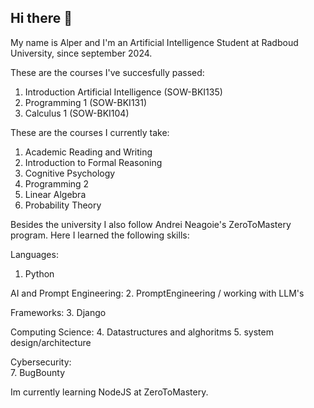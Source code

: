 ## Hi there 👋

My name is Alper and I'm an Artificial Intelligence Student at Radboud University, since september 2024. 

These are the courses I've succesfully passed:
  1. Introduction Artificial Intelligence (SOW-BKI135)
  2. Programming 1 (SOW-BKI131)
  3. Calculus 1 (SOW-BKI104)

These are the courses I currently take:
1. Academic Reading and Writing
2. Introduction to Formal Reasoning
3. Cognitive Psychology
4. Programming 2
5. Linear Algebra
6. Probability Theory


Besides the university I also follow Andrei Neagoie's ZeroToMastery program. Here I learned the following skills:

Languages:
 1. Python

AI and Prompt Engineering:
 2. PromptEngineering / working with LLM's
  
Frameworks:
 3. Django
  
Computing Science:
 4. Datastructures and alghoritms
 5. system design/architecture 
  
Cybersecurity:	
 7. BugBounty

Im currently learning NodeJS at ZeroToMastery.

<!--
**Appie0904/appie0904** is a ✨ _special_ ✨ repository because its `README.md` (this file) appears on your GitHub profile.

Here are some ideas to get you started:

- 🔭 I’m currently working on ...
- 🌱 I’m currently learning ...
- 👯 I’m looking to collaborate on ...
- 🤔 I’m looking for help with ...
- 💬 Ask me about ...
- 📫 How to reach me: ...
- 😄 Pronouns: ...
- ⚡ Fun fact: ...
-->
